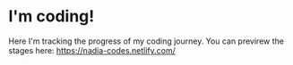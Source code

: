 # I'm coding!

Here I'm tracking the progress of my coding journey. You can previrew the stages here: https://nadia-codes.netlify.com/
